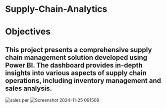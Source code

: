 # Supply-Chain-Analytics
# Objectives
## This project presents a comprehensive supply chain management solution developed using Power BI. The dashboard provides in-depth insights into various aspects of supply chain operations, including inventory management and sales analysis.
![sales per](https://github.com/user-attachments/assets/a07d6ea5-dc6b-4e9a-b7a8-2a3af6055c1e)
![Screenshot 2024-11-25 091509](https://github.com/user-attachments/assets/df1b7bec-beed-4898-9712-ad59d27e4809)




